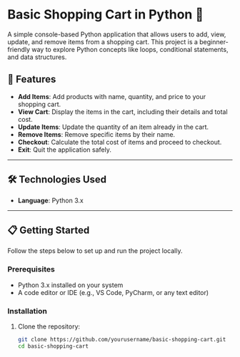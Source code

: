 # Basic Shopping Cart in Python 🛒

A simple console-based Python application that allows users to add, view, update, and remove items from a shopping cart. This project is a beginner-friendly way to explore Python concepts like loops, conditional statements, and data structures.

## 🚀 Features

- **Add Items**: Add products with name, quantity, and price to your shopping cart.
- **View Cart**: Display the items in the cart, including their details and total cost.
- **Update Items**: Update the quantity of an item already in the cart.
- **Remove Items**: Remove specific items by their name.
- **Checkout**: Calculate the total cost of items and proceed to checkout.
- **Exit**: Quit the application safely.

---

## 🛠️ Technologies Used

- **Language**: Python 3.x

---

## 📋 Getting Started

Follow the steps below to set up and run the project locally.

### Prerequisites

- Python 3.x installed on your system
- A code editor or IDE (e.g., VS Code, PyCharm, or any text editor)

### Installation

1. Clone the repository:
   ```bash
   git clone https://github.com/yourusername/basic-shopping-cart.git
   cd basic-shopping-cart
